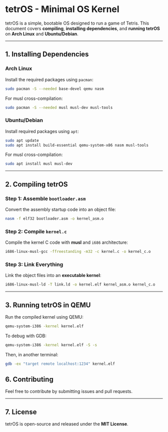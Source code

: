 # tetrOS - Minimal OS Kernel

tetrOS is a simple, bootable OS designed to run a game of Tetris. This document covers **compiling**, **installing dependencies**, and **running tetrOS** on **Arch Linux** and **Ubuntu/Debian**.

---

## **1. Installing Dependencies**

### **Arch Linux**
Install the required packages using `pacman`:
```bash
sudo pacman -S --needed base-devel qemu nasm
```
For musl cross-compilation:
```bash
sudo pacman -S --needed musl musl-dev musl-tools
```

### **Ubuntu/Debian**
Install required packages using `apt`:
```bash
sudo apt update
sudo apt install build-essential qemu-system-x86 nasm musl-tools
```
For musl cross-compilation:
```bash
sudo apt install musl musl-dev
```

---

## **2. Compiling tetrOS**

### **Step 1: Assemble `bootloader.asm`**
Convert the assembly startup code into an object file:
```bash
nasm -f elf32 bootloader.asm -o kernel_asm.o
```

### **Step 2: Compile `kernel.c`**
Compile the kernel C code with **musl** and `i686` architecture:
```bash
i686-linux-musl-gcc -ffreestanding -m32 -c kernel.c -o kernel_c.o
```

### **Step 3: Link Everything**
Link the object files into an **executable kernel**:
```bash
i686-linux-musl-ld -T link.ld -o kernel.elf kernel_asm.o kernel_c.o
```

---

## **3. Running tetrOS in QEMU**
Run the compiled kernel using QEMU:
```bash
qemu-system-i386 -kernel kernel.elf
```

To debug with GDB:
```bash
qemu-system-i386 -kernel kernel.elf -S -s
```
Then, in another terminal:
```bash
gdb -ex "target remote localhost:1234" kernel.elf
```

## **6. Contributing**
Feel free to contribute by submitting issues and pull requests.

---

## **7. License**
tetrOS is open-source and released under the **MIT License**.
